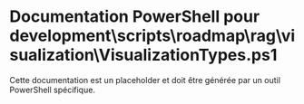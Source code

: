 # Documentation PowerShell pour development\scripts\roadmap\rag\visualization\VisualizationTypes.ps1

Cette documentation est un placeholder et doit être générée par un outil PowerShell spécifique.
